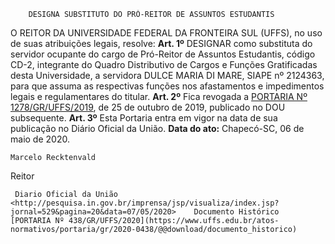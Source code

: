         DESIGNA SUBSTITUTO DO PRÓ-REITOR DE ASSUNTOS ESTUDANTIS  

 O REITOR DA UNIVERSIDADE FEDERAL DA FRONTEIRA SUL (UFFS), no uso de suas atribuições legais, resolve:   **Art. 1º**  DESIGNAR como substituta do servidor ocupante do cargo de Pró-Reitor de Assuntos Estudantis, código CD-2, integrante do Quadro Distributivo de Cargos e Funções Gratificadas desta Universidade, a servidora DULCE MARIA DI MARE, SIAPE nº 2124363, para que assuma as respectivas funções nos afastamentos e impedimentos legais e regulamentares do titular.   **Art. 2º**  Fica revogada a [PORTARIA Nº 1278/GR/UFFS/2019](https://www.uffs.edu.br/atos-normativos/portaria/gr/2019-1278), de 25 de outubro de 2019, publicado no DOU subsequente.   **Art. 3º**  Esta Portaria entra em vigor na data de sua publicação no Diário Oficial da União.        **Data do ato:** Chapecó-SC, 06 de maio de 2020.   
 

    Marcelo Recktenvald   
 Reitor 

     Diario Oficial da União <http://pesquisa.in.gov.br/imprensa/jsp/visualiza/index.jsp?jornal=529&pagina=20&data=07/05/2020>    Documento Histórico  [PORTARIA Nº 438/GR/UFFS/2020](https://www.uffs.edu.br/atos-normativos/portaria/gr/2020-0438/@@download/documento_historico)     
      